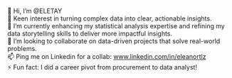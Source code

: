 👋 Hi, I’m @ELETAY <br>
👀 Keen interest in turning complex data into clear, actionable insights. <br>
🌱 I’m currently enhancing my statistical analysis expertise and refining my data storytelling skills to deliver more impactful insights. <br>
💞️ I’m looking to collaborate on data-driven projects that solve real-world problems. <br>
📫 Ping me on Linkedin for a collab: www.linkedin.com/in/eleanortlz <br>
⚡ Fun fact: I did a career pivot from procurement to data analyst! <br>

<!---
ELETAY/ELETAY is a ✨ special ✨ repository because its `README.md` (this file) appears on your GitHub profile.
You can click the Preview link to take a look at your changes.
--->
